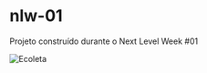 # nlw-01
Projeto construído durante o Next Level Week #01

![Ecoleta](https://user-images.githubusercontent.com/16024251/83988407-7f1b6600-a919-11ea-82cd-643543943566.png)
